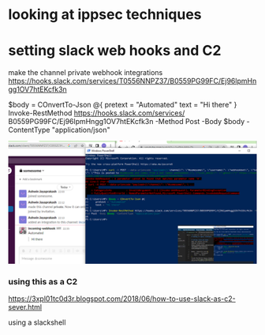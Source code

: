 # looking at ippsec techniques

# setting slack web hooks and C2
make the channel private
webhook integrations
https://hooks.slack.com/services/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

$body = COnvertTo-Json @{
    pretext = "Automated"
    text = "Hi there"
}
Invoke-RestMethod https://hooks.slack.com/services/
B0559PG99FC/Ej96lpmHngg1OV7htEKcfk3n -Method Post -Body $body -ContentType "application/json"

![](message_passed.png)

### using this as a C2

https://3xpl01tc0d3r.blogspot.com/2018/06/how-to-use-slack-as-c2-sever.html

using a slackshell
